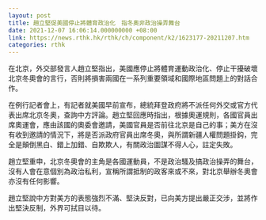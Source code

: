 ```yaml
---
layout: post
title: 趙立堅促美國停止將體育政治化　指冬奧非政治操弄舞台
date: 2021-12-07 16:06:14.000000000 +08:00
link: https://news.rthk.hk/rthk/ch/component/k2/1623177-20211207.htm
categories: rthk
---
```


在北京，外交部發言人趙立堅指出，美國應停止將體育運動政治化、停止干擾破壞北京冬奧會的言行，否則將損害兩國在一系列重要領域和國際地區問題上的對話合作。

在例行記者會上，有記者就美國早前宣布，總統拜登政府將不派任何外交或官方代表出席北京冬奧，查詢中方評論。趙立堅回應時指出，根據奧運規則，各國官員出席奧運會，應由該國的奧委會邀請，美國官員是否前往北京是自己的事；美方在沒有收到邀請的情況下，將是否派政府官員出席冬奧，與所謂新疆人權問題掛鈎，完全是顛倒黑白、錯上加錯、自欺欺人，有關政治圖謀不得人心，註定失敗。

趙立堅重申，北京冬奧會的主角是各國運動員，不是政治騷及搞政治操弄的舞台，沒有人會在意個別為政治私利，宣稱所謂抵制的政客來或不來，對北京舉辦冬奧會亦沒有任何影響。

趙立堅說中方對美方的表態強烈不滿、堅決反對，已向美方提出嚴正交涉，並將作出堅決反制，外界可拭目以待。
